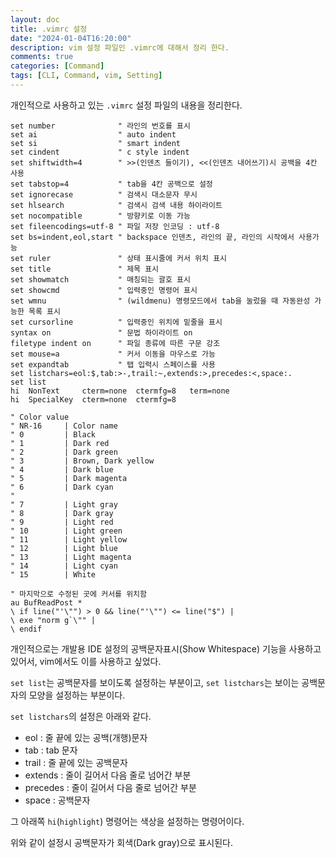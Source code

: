 ```yaml
---
layout: doc
title: .vimrc 설정
date: "2024-01-04T16:20:00"
description: vim 설정 파일인 .vimrc에 대해서 정리 한다.
comments: true
categories: [Command]
tags: [CLI, Command, vim, Setting]
---
```


개인적으로 사용하고 있는 `.vimrc` 설정 파일의 내용을 정리한다.
```vimrc
set number              " 라인의 번호를 표시
set ai                  " auto indent
set si                  " smart indent
set cindent             " c style indent
set shiftwidth=4        " >>(인덴츠 들이기), <<(인덴츠 내어쓰기)시 공백을 4칸 사용
set tabstop=4           " tab을 4칸 공백으로 설정
set ignorecase          " 검색시 대소문자 무시
set hlsearch            " 검색시 검색 내용 하이라이트
set nocompatible        " 방향키로 이동 가능
set fileencodings=utf-8 " 파일 저장 인코딩 : utf-8
set bs=indent,eol,start " backspace 인덴츠, 라인의 끝, 라인의 시작에서 사용가능
set ruler               " 상태 표시줄에 커서 위치 표시
set title               " 제목 표시
set showmatch           " 매칭되는 괄호 표시
set showcmd             " 입력중인 명령어 표시
set wmnu                " (wildmenu) 명령모드에서 tab을 눌렀을 때 자동완성 가능한 목록 표시
set cursorline          " 입력중인 위치에 밑줄을 표시
syntax on               " 문법 하이라이트 on
filetype indent on      " 파일 종류에 따른 구문 강조
set mouse=a             " 커서 이동을 마우스로 가능
set expandtab           " 탭 입력시 스페이스를 사용
set listchars=eol:$,tab:>-,trail:~,extends:>,precedes:<,space:.
set list
hi  NonText     cterm=none  ctermfg=8   term=none
hi  SpecialKey  cterm=none  ctermfg=8

" Color value
" NR-16     | Color name
" 0         | Black
" 1         | Dark red
" 2         | Dark green
" 3         | Brown, Dark yellow
" 4         | Dark blue
" 5         | Dark magenta
" 6         | Dark cyan
"
" 7         | Light gray
" 8         | Dark gray
" 9         | Light red
" 10        | Light green
" 11        | Light yellow
" 12        | Light blue
" 13        | Light magenta
" 14        | Light cyan
" 15        | White

" 마지막으로 수정된 곳에 커서를 위치함
au BufReadPost *
\ if line("'\"") > 0 && line("'\"") <= line("$") |
\ exe "norm g`\"" |
\ endif
```

개인적으로는 개발용 IDE 설정의 공백문자표시(Show Whitespace) 기능을 사용하고 있어서, vim에서도 이를 사용하고 싶었다.

`set list`는 공백문자를 보이도록 설정하는 부분이고, `set listchars`는 보이는 공백문자의 모양을 설정하는 부분이다.

`set listchars`의 설정은 아래와 같다.
- eol : 줄 끝에 있는 공백(개행)문자
- tab : tab 문자
- trail : 줄 끝에 있는 공백문자
- extends : 줄이 길어서 다음 줄로 넘어간 부분
- precedes : 줄이 길어서 다음 줄로 넘어간 부분
- space : 공백문자

그 아래쪽 `hi`(`highlight`) 명령어는 색상을 설정하는 명령어이다.

위와 같이 설정시 공백문자가 회색(Dark gray)으로 표시된다.
